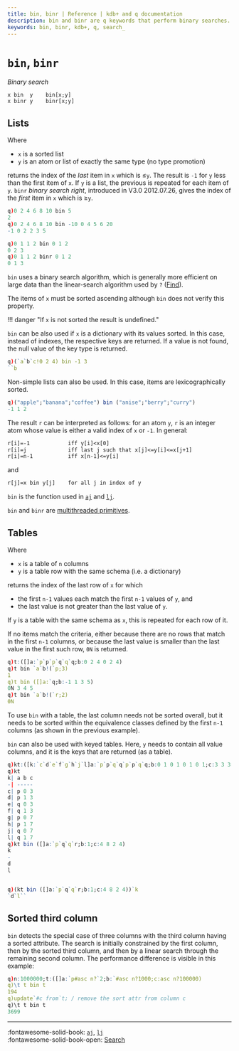 ```yaml
---
title: bin, binr | Reference | kdb+ and q documentation
description: bin and binr are q keywords that perform binary searches.
keywords: bin, binr, kdb+, q, search_
---
```

# `bin`, `binr`





_Binary search_

```syntax
x bin  y    bin[x;y]
x binr y    binr[x;y]
```

## Lists

Where

-   `x` is a sorted list
-   `y` is an atom or list of exactly the same type (no type promotion)

returns the index of the _last_ item in `x` which is ≤`y`. The result is `-1` for `y` less than the first item of `x`. If `y` is a list, the previous is repeated for each item of `y`.
`binr` _binary search right_, introduced in V3.0 2012.07.26, gives the index of the _first_ item in `x` which is ≥`y`.

```q
q)0 2 4 6 8 10 bin 5
2
q)0 2 4 6 8 10 bin -10 0 4 5 6 20
-1 0 2 2 3 5

q)0 1 1 2 bin 0 1 2
0 2 3
q)0 1 1 2 binr 0 1 2
0 1 3
```

`bin` uses a binary search algorithm, which is generally more efficient on large data than the linear-search algorithm used by `?` ([Find](find.md)).

The items of `x` must be sorted ascending although `bin` does not verify this property.

!!! danger "If `x` is not sorted the result is undefined."

`bin` can be also used if `x` is a dictionary with its values sorted. In this case, instead of indexes, the respective keys are returned. If a value is not found, the null value of the key type is returned.

```q
q)(`a`b`c!0 2 4) bin -1 3
``b
```

Non-simple lists can also be used. In this case, items are lexicographically sorted.

```q
q)("apple";"banana";"coffee") bin ("anise";"berry";"curry")
-1 1 2
```

The result `r` can be interpreted as follows: for an atom `y`, `r` is an integer atom whose value is either a valid index of `x` or `-1`. In general:

```txt
r[i]=-1            iff y[i]<x[0]
r[i]=j             iff last j such that x[j]<=y[i]<=x[j+1]
r[i]=n-1           iff x[n-1]<=y[i]
```

and

```txt
r[j]=x bin y[j]    for all j in index of y
```

`bin` is the function used in [`aj`](aj.md) and [`lj`](lj.md).

`bin` and `binr` are [multithreaded primitives](../kb/mt-primitives.md).

## Tables

Where

-   `x` is a table of `n` columns
-   `y` is a table row with the same schema (i.e. a dictionary)

returns the index of the last row of `x` for which 

- the first `n-1` values each match the first `n-1` values of `y`, and
- the last value is not greater than the last value of `y`.

If `y` is a table with the same schema as `x`, this is repeated for each row of it.

If no items match the criteria, either because there are no rows that match in the first `n-1` columns, or because the last value is smaller than the last value in the first such row, `0N` is returned.

```q
q)t:([]a:`p`p`p`q`q`q;b:0 2 4 0 2 4)
q)t bin `a`b!(`p;3)
1
q)t bin ([]a:`q;b:-1 1 3 5)
0N 3 4 5
q)t bin `a`b!(`r;2)
0N
```

To use `bin` with a table, the last column needs not be sorted overall, but it needs to be sorted within the equivalence classes defined by the first `n-1` columns (as shown in the previous example).

`bin` can also be used with keyed tables. Here, `y` needs to contain all value columns, and it is the keys that are returned (as a table).

```q
q)kt:([k:`c`d`e`f`g`h`j`l]a:`p`p`q`q`p`p`q`q;b:0 1 0 1 0 1 0 1;c:3 3 3 3 7 7 7 7)
q)kt
k| a b c
-| -----
c| p 0 3
d| p 1 3
e| q 0 3
f| q 1 3
g| p 0 7
h| p 1 7
j| q 0 7
l| q 1 7
q)kt bin ([]a:`p`q`q`r;b:1;c:4 8 2 4)
k
-
d
l


q)(kt bin ([]a:`p`q`q`r;b:1;c:4 8 2 4))`k
`d`l``
```

## Sorted third column

`bin` detects the special case of three columns with the third column having a sorted attribute. The search is initially constrained by the first column, then by the sorted third column, and then by a linear search through the remaining second column. The performance difference is visible in this example:

```q
q)n:1000000;t:([]a:`p#asc n?`2;b:`#asc n?1000;c:asc n?100000)
q)\t t bin t
194
q)update`#c from`t; / remove the sort attr from column c
q)\t t bin t
3699
```


----

:fontawesome-solid-book:
[`aj`](aj.md), [`lj`](lj.md)
<br>
:fontawesome-solid-book-open:
[Search](../basics/by-topic.md#search)

